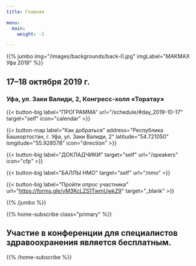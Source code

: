 ```yaml
---
title: Главная

menu:
  main:
    weight: -1

---
```



{{% jumbo img="/images/backgrounds/back-0.jpg" imgLabel="МАКМАХ Уфа 2019" %}}

## 17–18 октября 2019 г.
### Уфа, ул. Заки Валиди, 2, Конгресс-холл «Торатау»

{{< button-big label="ПРОГРАММА" url="/schedule/#day_2019-10-17" target="self" icon="calendar" >}} 

{{< button-map label="Как добраться"   address="Республика Башкортостан, г. Уфа, ул. Заки Валиди, 2"  latitude="54.721050"  longitude="55.928578"  icon="direction" >}}

{{< button-big label="ДОКЛАДЧИКИ" target="self" url="/speakers" icon="cfp" >}} 

{{< button-big label="БАЛЛЫ НМО" target="self" url="/nmo" >}}

{{< button-big label="Пройти опрос участника"
                url="https://forms.gle/yM3KcLZS1TwmUwkZ9"
                target="_blank" 
               >}} 

{{% /jumbo %}}


{{% home-subscribe  class="primary" %}}

## Участие в конференции для специалистов здравоохранения является бесплатным.

{{% /home-subscribe %}}



<!-- {{% home-tickets class="primary" %}}
# Tickets <a class="btn primary" href="https://www.billetweb.fr/devfest-toulouse-2019" target="_blank"><svg class="icon icon-cfp"><use xlink:href="#ticket"></use></svg>Ticketing</a>
<ul>
<li>{{< ticket name="Blind Birds"
           starts="2019-03-25"
           ends="2019-04-25"
           price="40 €"
           info="50 first places"
           soldOut="true"
           url="https://www.billetweb.fr/devfest-toulouse-2019" >}}</li>
<li>{{< ticket name="Early Birds"
           starts="2019-04-25"
           ends="2019-06-22"
           price="60 €"
           info="80 first places"
           soldOut="true"
           url="https://www.billetweb.fr/devfest-toulouse-2019" >}}</li>
<li>{{< ticket name="Normal"
           starts="2019-06-22"
           ends="2019-10-03"
           price="80 €"
           info="300 last places"
           soldOut="true"
           url="https://www.billetweb.fr/devfest-toulouse-2019" >}}</li>
</ul>
\* Your ticket gives you access to all conferences, coffee breaks, and lunch. Accommodation is NOT included in this price.

{{% /home-tickets %}} -->




<!-- {{% home-location
    image="/images/map.jpg"
    address="Республика Башкортостан, г. Уфа, ул. Заки Валиди, 2"
    latitude="54.721050"
    longitude="55.928578" %}}  -->


<!-- {{% /home-location %}} -->


<!-- 

{{% partners categories="platinum,general-medical-nopromo,general,main,sponsor,support" %}}
## Спонсоры 

{{% /partners %}}
--> 